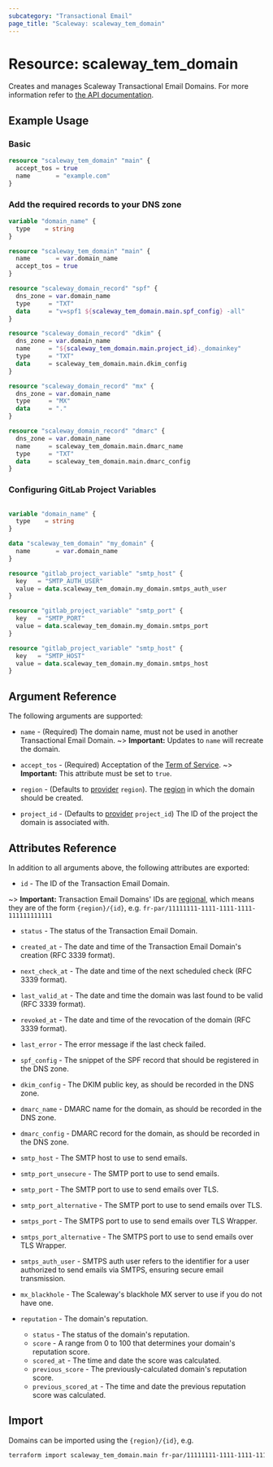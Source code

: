 ```yaml
---
subcategory: "Transactional Email"
page_title: "Scaleway: scaleway_tem_domain"
---
```


# Resource: scaleway_tem_domain

Creates and manages Scaleway Transactional Email Domains.
For more information refer to [the API documentation](https://www.scaleway.com/en/developers/api/transactional-email).

## Example Usage

### Basic

```terraform
resource "scaleway_tem_domain" "main" {
  accept_tos = true
  name       = "example.com"
}
```

### Add the required records to your DNS zone

```terraform
variable "domain_name" {
  type    = string
}

resource "scaleway_tem_domain" "main" {
  name       = var.domain_name
  accept_tos = true
}

resource "scaleway_domain_record" "spf" {
  dns_zone = var.domain_name
  type     = "TXT"
  data     = "v=spf1 ${scaleway_tem_domain.main.spf_config} -all"
}

resource "scaleway_domain_record" "dkim" {
  dns_zone = var.domain_name
  name     = "${scaleway_tem_domain.main.project_id}._domainkey"
  type     = "TXT"
  data     = scaleway_tem_domain.main.dkim_config
}

resource "scaleway_domain_record" "mx" {
  dns_zone = var.domain_name
  type     = "MX"
  data     = "."
}

resource "scaleway_domain_record" "dmarc" {
  dns_zone = var.domain_name
  name     = scaleway_tem_domain.main.dmarc_name
  type     = "TXT"
  data     = scaleway_tem_domain.main.dmarc_config
}
```

### Configuring GitLab Project Variables

```terraform

variable "domain_name" {
  type    = string
}

data "scaleway_tem_domain" "my_domain" {
  name       = var.domain_name
}

resource "gitlab_project_variable" "smtp_host" {
  key   = "SMTP_AUTH_USER"
  value = data.scaleway_tem_domain.my_domain.smtps_auth_user
}

resource "gitlab_project_variable" "smtp_port" {
  key   = "SMTP_PORT"
  value = data.scaleway_tem_domain.my_domain.smtps_port
}

resource "gitlab_project_variable" "smtp_host" {
  key   = "SMTP_HOST"
  value = data.scaleway_tem_domain.my_domain.smtps_host
}

```

## Argument Reference

The following arguments are supported:

- `name` - (Required) The domain name, must not be used in another Transactional Email Domain.
  ~> **Important:** Updates to `name` will recreate the domain.

- `accept_tos` - (Required) Acceptation of the [Term of Service](https://tem.s3.fr-par.scw.cloud/antispam_policy.pdf).
  ~> **Important:** This attribute must be set to `true`.

- `region` - (Defaults to [provider](../index.md#region) `region`). The [region](../guides/regions_and_zones.md#regions) in which the domain should be created.

- `project_id` - (Defaults to [provider](../index.md#project_id) `project_id`) The ID of the project the domain is associated with.

## Attributes Reference

In addition to all arguments above, the following attributes are exported:

- `id` - The ID of the Transaction Email Domain.

~> **Important:** Transaction Email Domains' IDs are [regional](../guides/regions_and_zones.md#resource-ids), which means they are of the form `{region}/{id}`, e.g. `fr-par/11111111-1111-1111-1111-111111111111`

- `status` - The status of the Transaction Email Domain.

- `created_at` - The date and time of the Transaction Email Domain's creation (RFC 3339 format).

- `next_check_at` - The date and time of the next scheduled check (RFC 3339 format).

- `last_valid_at` - The date and time the domain was last found to be valid (RFC 3339 format).

- `revoked_at` - The date and time of the revocation of the domain (RFC 3339 format).

- `last_error` - The error message if the last check failed.

- `spf_config` - The snippet of the SPF record that should be registered in the DNS zone.

- `dkim_config` - The DKIM public key, as should be recorded in the DNS zone.

- `dmarc_name` - DMARC name for the domain, as should be recorded in the DNS zone.

- `dmarc_config` - DMARC record for the domain, as should be recorded in the DNS zone.

- `smtp_host` - The SMTP host to use to send emails.

- `smtp_port_unsecure` - The SMTP port to use to send emails.

- `smtp_port` - The SMTP port to use to send emails over TLS.

- `smtp_port_alternative` - The SMTP port to use to send emails over TLS.

- `smtps_port` - The SMTPS port to use to send emails over TLS Wrapper.

- `smtps_port_alternative` - The SMTPS port to use to send emails over TLS Wrapper.

- `smtps_auth_user` - SMTPS auth user refers to the identifier for a user authorized to send emails via SMTPS, ensuring secure email transmission.

- `mx_blackhole` - The Scaleway's blackhole MX server to use if you do not have one.

- `reputation` - The domain's reputation.
    - `status` - The status of the domain's reputation.
    - `score` - A range from 0 to 100 that determines your domain's reputation score.
    - `scored_at` - The time and date the score was calculated.
    - `previous_score` - The previously-calculated domain's reputation score.
    - `previous_scored_at` - The time and date the previous reputation score was calculated.

## Import

Domains can be imported using the `{region}/{id}`, e.g.

```bash
terraform import scaleway_tem_domain.main fr-par/11111111-1111-1111-1111-111111111111
```
